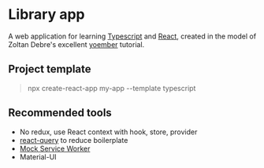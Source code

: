 # Library app

A web application for learning [Typescript][1] and [React][2], created in the model of Zoltan Debre's excellent [yoember][3] tutorial.

## Project template

> npx create-react-app my-app --template typescript

## Recommended tools

- No redux, use React context with hook, store, provider
- [react-query](https://react-query.tanstack.com/overview) to reduce boilerplate
- [Mock Service Worker](https://mswjs.io/)
- Material-UI

[1]: https://www.typescriptlang.org/
[2]: https://reactjs.org/
[3]: https://yoember.com/
